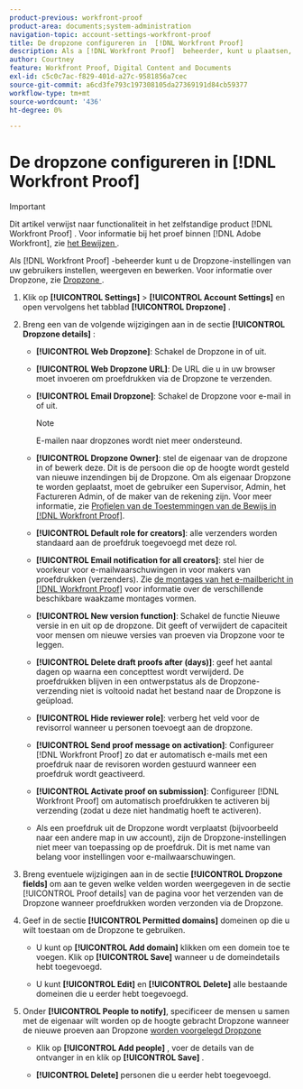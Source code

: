 ```yaml
---
product-previous: workfront-proof
product-area: documents;system-administration
navigation-topic: account-settings-workfront-proof
title: De dropzone configureren in  [!DNL Workfront Proof]
description: Als a [!DNL Workfront Proof]  beheerder, kunt u plaatsen, bekijken en, de montages van Dropzone van uw gebruikers uitgeven. Zie Dropzone voor informatie over Dropzone.
author: Courtney
feature: Workfront Proof, Digital Content and Documents
exl-id: c5c0c7ac-f829-401d-a27c-9581856a7cec
source-git-commit: a6cd3fe793c197308105da27369191d84cb59377
workflow-type: tm+mt
source-wordcount: '436'
ht-degree: 0%

---
```


# De dropzone configureren in [!DNL Workfront Proof]

>[!IMPORTANT]
>
>Dit artikel verwijst naar functionaliteit in het zelfstandige product [!DNL Workfront Proof] . Voor informatie bij het proef binnen [!DNL Adobe Workfront], zie [ het Bewijzen ](../../../review-and-approve-work/proofing/proofing.md).

Als [!DNL Workfront Proof] -beheerder kunt u de Dropzone-instellingen van uw gebruikers instellen, weergeven en bewerken. Voor informatie over Dropzone, zie [ Dropzone ](../../../workfront-proof/wp-work-proofsfiles/create-proofs-and-files/dropzone.md).

1. Klik op **[!UICONTROL Settings]** > **[!UICONTROL Account Settings]** en open vervolgens het tabblad **[!UICONTROL Dropzone]** .

1. Breng een van de volgende wijzigingen aan in de sectie **[!UICONTROL Dropzone details]** :

   * **[!UICONTROL Web Dropzone]**: Schakel de Dropzone in of uit.
   * **[!UICONTROL Web Dropzone URL]**: De URL die u in uw browser moet invoeren om proefdrukken via de Dropzone te verzenden.
   * **[!UICONTROL Email Dropzone]**: Schakel de Dropzone voor e-mail in of uit.

     >[!NOTE]
     >
     >E-mailen naar dropzones wordt niet meer ondersteund.

   * **[!UICONTROL Dropzone Owner]**: stel de eigenaar van de dropzone in of bewerk deze. Dit is de persoon die op de hoogte wordt gesteld van nieuwe inzendingen bij de Dropzone. Om als eigenaar Dropzone te worden geplaatst, moet de gebruiker een Supervisor, Admin, het Factureren Admin, of de maker van de rekening zijn. Voor meer informatie, zie [ Profielen van de Toestemmingen van de Bewijs in  [!DNL Workfront Proof]](../../../workfront-proof/wp-acct-admin/account-settings/proof-perm-profiles-in-wp.md).

   * **[!UICONTROL Default role for creators]**: alle verzenders worden standaard aan de proefdruk toegevoegd met deze rol.
   * **[!UICONTROL Email notification for all creators]**: stel hier de voorkeur voor e-mailwaarschuwingen in voor makers van proefdrukken (verzenders). Zie [ de montages van het e-mailbericht in  [!DNL Workfront Proof]](../../../workfront-proof/wp-emailsntfctns/email-alerts/config-email-notification-settings-wp.md) voor informatie over de verschillende beschikbare waakzame montages vormen.

   * **[!UICONTROL New version function]**: Schakel de functie Nieuwe versie in en uit op de dropzone. Dit geeft of verwijdert de capaciteit voor mensen om nieuwe versies van proeven via Dropzone voor te leggen.
   * **[!UICONTROL Delete draft proofs after (days)]**: geef het aantal dagen op waarna een concepttest wordt verwijderd. De proefdrukken blijven in een ontwerpstatus als de Dropzone-verzending niet is voltooid nadat het bestand naar de Dropzone is geüpload.
   * **[!UICONTROL Hide reviewer role]**: verberg het veld voor de revisorrol wanneer u personen toevoegt aan de dropzone.
   * **[!UICONTROL Send proof message on activation]**: Configureer [!DNL Workfront Proof] zo dat er automatisch e-mails met een proefdruk naar de revisoren worden gestuurd wanneer een proefdruk wordt geactiveerd.
   * **[!UICONTROL Activate proof on submission]**: Configureer [!DNL Workfront Proof] om automatisch proefdrukken te activeren bij verzending (zodat u deze niet handmatig hoeft te activeren).

   * Als een proefdruk uit de Dropzone wordt verplaatst (bijvoorbeeld naar een andere map in uw account), zijn de Dropzone-instellingen niet meer van toepassing op de proefdruk. Dit is met name van belang voor instellingen voor e-mailwaarschuwingen.

1. Breng eventuele wijzigingen aan in de sectie **[!UICONTROL Dropzone fields]** om aan te geven welke velden worden weergegeven in de sectie [!UICONTROL Proof details] van de pagina voor het verzenden van de Dropzone wanneer proefdrukken worden verzonden via de Dropzone.
1. Geef in de sectie **[!UICONTROL Permitted domains]** domeinen op die u wilt toestaan om de Dropzone te gebruiken.

   * U kunt op **[!UICONTROL Add domain]** klikken om een domein toe te voegen. Klik op **[!UICONTROL Save]** wanneer u de domeindetails hebt toegevoegd.

   * U kunt **[!UICONTROL Edit]** en **[!UICONTROL Delete]** alle bestaande domeinen die u eerder hebt toegevoegd.

1. Onder **[!UICONTROL People to notify]**, specificeer de mensen u samen met de eigenaar wilt worden op de hoogte gebracht Dropzone wanneer de nieuwe proeven aan Dropzone [ worden voorgelegd Dropzone ](../../../workfront-proof/wp-work-proofsfiles/create-proofs-and-files/dropzone.md)

   * Klik op **[!UICONTROL Add people]** , voer de details van de ontvanger in en klik op **[!UICONTROL Save]** .

   * **[!UICONTROL Delete]** personen die u eerder hebt toegevoegd.
